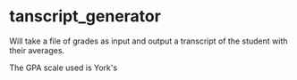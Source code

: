 # tanscript_generator
Will take a file of grades as input and output a transcript of the student with their averages.

The GPA scale used is York's
